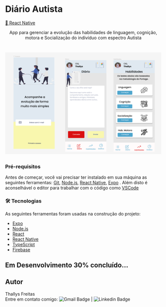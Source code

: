 # Diário Autista

<a href="https://reactnative.dev">📲 React Native</a>
</h1>
<p align="center"> App para gerenciar a evolução das habilidades de linguagem, cognição, motora e Socialização do indivíduo com espectro Autista </p>

<h1 align="center">
  <img alt="DiarioAutista" title="#DiarioAutista" src="./assets/diario_autista.png" />
</h1>

### Pré-requisitos

Antes de começar, você vai precisar ter instalado em sua máquina as seguintes ferramentas:
[Git](https://git-scm.com), [Node.js](https://nodejs.org/en/), [React Native](https://reactnative.dev"), [Expo](https://expo.io/) . 
Além disto é aconselhável o editor para trabalhar com o código como [VSCode](https://code.visualstudio.com/)

### 🛠 Tecnologias

As seguintes ferramentas foram usadas na construção do projeto:

- [Expo](https://expo.io/)
- [Node.js](https://nodejs.org/en/)
- [React](https://pt-br.reactjs.org/)
- [React Native](https://reactnative.dev/)
- [TypeScript](https://www.typescriptlang.org/)
- [Firebase](https://firebase.google.com/)

## Em Desenvolvimento 30% concluído...

## Autor
  Thallys Freitas  <br/>
  Entre em contato comigo: ![Gmail Badge](https://img.shields.io/badge/thallys%40hotmail.com-E--mail-green?style=flat-square&logo=Gmail&logoColor=white&link=mailto:thallys@hotmail.com) |
![Linkedin Badge](https://img.shields.io/badge/Thallys-LinkedIn-blue?style=flat-square&logo=Linkedin&logoColor=white&link=https://www.linkedin.com/in/thallys-freitas-87155074/)
